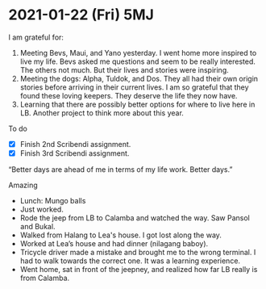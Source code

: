 # 2021-01-22 (Fri) 5MJ

I am grateful for:

1. Meeting Bevs, Maui, and Yano yesterday. I went home more inspired to live my life. Bevs asked me questions and seem to be really interested. The others not much. But their lives and stories were inspiring.
2. Meeting the dogs: Alpha, Tuldok, and Dos. They all had their own origin stories before arriving in their current lives. I am so grateful that they found these loving keepers. They deserve the life they now have.
3. Learning that there are possibly better options for where to live here in LB. Another project to think more about this year.

To do

- [x] Finish 2nd Scribendi assignment.
- [x] Finish 3rd Scribendi assignment.

“Better days are ahead of me in terms of my life work. Better days.”

Amazing

- Lunch: Mungo balls
- Just worked.
- Rode the jeep from LB to Calamba and watched the way. Saw Pansol and Bukal.
- Walked from Halang to Lea's house. I got lost along the way.
- Worked at Lea’s house and had dinner (nilagang baboy).
- Tricycle driver made a mistake and brought me to the wrong terminal. I had to walk towards the correct one. It was a learning experience.
- Went home, sat in front of the jeepney, and realized how far LB really is from Calamba.

